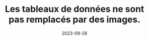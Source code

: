 ---
N: '239'
Rubrique: Structure et code
title: Les tableaux de données ne sont pas remplacés par des images. 
detail: Les tableaux de données ne sont pas remplacés par des images. 
abstract: 
categories: [" Structure et code"]
agrege: O4239-E078
opquast: '4 239'
indiceebook: '78'
description: "Règle n° 078"
before: "077"
weight: "078"
after: "079"
actif: '1'
layout: rules
date: 2023-09-28
tags: ["", ""]
objectif: ["", ""]
Meo: [""]
Controle: [""
]
Source: ["Opquast"]
Referentiel: [""]
Steps: ["", ""]
---